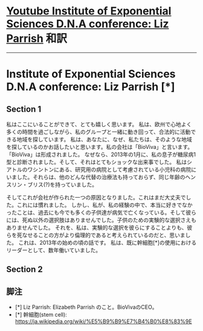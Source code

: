# [Youtube Institute of Exponential Sciences D.N.A conference: Liz Parrish](https://youtu.be/a6s2qk_ILnU) 和訳

----

# Institute of Exponential Sciences D.N.A conference: Liz Parrish [*]

## Section 1

私はここにいることができて、とても嬉しく思います。
私は、欧州で心地よく多くの時間を過ごしながら、私のグループと一緒に動き回って、合法的に活動できる地域を探しています。
私は、あなたに、なぜ、私たちは、そのような地域を探しているのかお話したいと思います。私の会社は「BioViva」と言います。「BioViva」は形成されました。
なぜなら、2013年の1月に、私の息子が糖尿病1型と診断されました。そして、それはとてもショックな出来事でした。
私はシアトルのワシントンにある、研究用の病院として考慮されている小児科の病院にいました。それらは、他のどんな代替の治療法も持っておらず、同じ年齢のヘンスリン・ブリス(?)を持っていました。

そしてこれが会社が作られた一つの原因となりました。これはまだ大丈夫でした。これには慣れました。
しかし、私が、私の経験の中で、本当に好きでなかったことは、過去にも今でも多くの子供達が病気で亡くなっている。そして彼らには、死ぬ以外の選択肢はありませんでした。子供のための実験的な選択さえもありませんでした。
それを、私は、実験的な選択を彼らにすることよりも、彼らを死なせることの方がより倫理的であると考えられているのだと、思いました。
これは、2013年の始めの頃の話です。
私は、既に幹細胞[*]の使用におけるリーダーとして、数年働いていました。


## Section 2

## 脚注

- [*] Liz Parrish: Elizabeth Parrish のこと。BioVivaのCEO。
- [*] 幹細胞(stem cell): https://ja.wikipedia.org/wiki/%E5%B9%B9%E7%B4%B0%E8%83%9E
